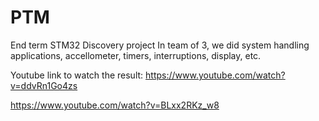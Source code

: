 # PTM

End term STM32 Discovery project
In team of 3, we did system handling applications, accellometer, timers, interruptions, display, etc.

Youtube link to watch the result:
https://www.youtube.com/watch?v=ddvRn1Go4zs

https://www.youtube.com/watch?v=BLxx2RKz_w8
